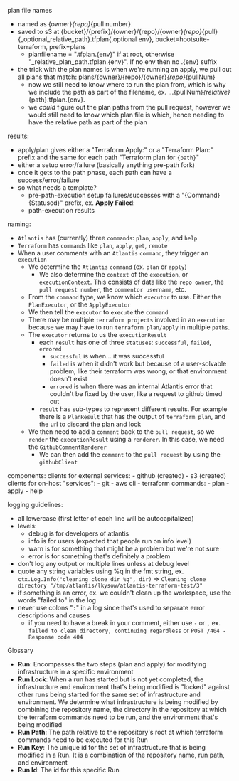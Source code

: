 plan file names
- named as {owner}_{repo}_{pull number}
- saved to s3 at {bucket}/{prefix}/{owner}/{repo}/{owner}_{repo}_{pull}{_optional_relative_path}.tfplan{.optional env}, bucket=hootsuite-terraform, prefix=plans
  - planfilename = ".tfplan.{env}" if at root, otherwise "_relative_plan_path.tfplan.{env}". If no env then no .{env} suffix
- the trick with the plan names is when we're running an apply, we pull out all plans that match: plans/{owner}/{repo}/{owner}_{repo}_{pullNum}
  - now we still need to know where to run the plan from, which is why we include the path as part of the filename, ex. ...{pullNum}_{relative}_{path}.tfplan.{env}.
  - we *could* figure out the plan paths from the pull request, however we would still need to know which plan file is which, hence needing to have the relative path as part of the plan

results:
  - apply/plan gives either a "Terraform Apply:" or a "Terraform Plan:" prefix and the same for each path "Terraform plan for `{path}`"
  - either a setup error/failure (basically anything pre-path fork)
  - once it gets to the path phase, each path can have a success/error/failure
  - so what needs a template?
    - pre-path-execution setup failures/successes with a "{Command} {Statused}" prefix, ex. **Apply Failed**:
    - path-execution results

naming:
  - `Atlantis` has (currently) three `commands`: `plan`, `apply`, and `help`
  - `Terraform` has `commands` like `plan`, `apply`, `get`, `remote`
  - When a user comments with an `Atlantis` `command`, they trigger an `execution`
    - We determine the `Atlantis` `command` (ex. `plan` or `apply`)
      - We also determine the `context` of the `execution`, or `executionContext`. This consists of data like the `repo owner`, the `pull request number`, the `commentor username`, etc.
    - From the `command` type, we know which `executor` to use. Either the `PlanExecutor`, or the `ApplyExecutor`
    - We then tell the `executor` to `execute` the `command`
    - There may be multiple `terraform projects` involved in an `execution` because we may have to run `terraform plan/apply` in multiple `paths`.
    - The `executor` returns to us the `executionResult`
      - each `result` has one of three `statuses`: `successful`, `failed`, `errored`
        - `successful` is when... it was successful
        - `failed` is when it didn't work but because of a user-solvable problem, like their terraform was wrong, or that environment doesn't exist
        - `errored` is when there was an internal Atlantis error that couldn't be fixed by the user, like a request to github timed out
      - `result` has sub-types to represent different results. For example there is a `PlanResult` that has the output of `terraform plan`, and the url to discard the plan and lock
    - We then need to add a `comment` back to the `pull request`, so we `render` the `executionResult` using a `renderer`. In this case, we need the `GithubCommentRenderer`
      - We can then add the `comment` to the `pull request` by using the `githubClient`

components:
  clients for external services:
    - github (created)
    - s3 (created)
  clients for on-host "services":
    - git
    - aws cli
    - terraform
  commands:
    - plan
    - apply
    - help

logging guidelines:
  - all lowercase (first letter of each line will be autocapitalized)
  - levels:
    - debug is for developers of atlantis
    - info is for users (expected that people run on info level)
    - warn is for something that might be a problem but we're not sure
    - error is for something that's definitely a problem
  - don't log any output or multiple lines unless at debug level
  - quote any string variables using %q in the fmt string, ex. `ctx.Log.Info("cleaning clone dir %q", dir)` => `Cleaning clone directory "/tmp/atlantis/lkysow/atlantis-terraform-test/3"`
  - if something is an error, ex. we couldn't clean up the workspace, use the words "failed to" in the log
  - never use colons "`:`" in a log since that's used to separate error descriptions and causes
    - if you need to have a break in your comment, either use `-` or `,` ex. `failed to clean directory, continuing regardless` or `POST /404 - Response code 404`

Glossary

* **Run**: Encompasses the two steps (plan and apply) for modifying infrastructure in a specific environment
* **Run Lock**: When a run has started but is not yet completed, the infrastructure and environment that's being modified is "locked" against
other runs being started for the same set of infrastructure and environment. We determine what infrastructure is being modified by combining the
repository name, the directory in the repository at which the terraform commands need to be run, and the environment that's being modified
* **Run Path**: The path relative to the repository's root at which terraform commands need to be executed for this Run
* **Run Key**: The unique id for the set of infrastructure that is being modified in a Run. It is a combination of the repository name, run path, and environment
* **Run Id**: The id for this specific Run
